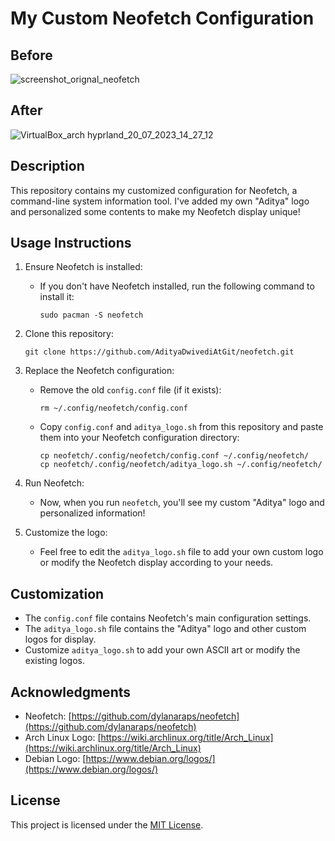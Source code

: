 # My Custom Neofetch Configuration

## Before
![screenshot_orignal_neofetch](https://github.com/AdityaDwivediAtGit/neofetch/assets/107645490/be91cd2f-b7c1-4932-998b-51589c88efd3)

## After
![VirtualBox_arch hyprland_20_07_2023_14_27_12](https://github.com/AdityaDwivediAtGit/neofetch/assets/107645490/594994fa-5d47-4c99-93f7-d1f515fd34be)


## Description

This repository contains my customized configuration for Neofetch, a command-line system information tool. I've added my own "Aditya" logo and personalized some contents to make my Neofetch display unique!

## Usage Instructions

1. Ensure Neofetch is installed:
   - If you don't have Neofetch installed, run the following command to install it:
     ```
     sudo pacman -S neofetch
     ```

2. Clone this repository:
     ```
     git clone https://github.com/AdityaDwivediAtGit/neofetch.git
     ```

3. Replace the Neofetch configuration:
   - Remove the old `config.conf` file (if it exists):
     ```
     rm ~/.config/neofetch/config.conf
     ```

   - Copy `config.conf` and `aditya_logo.sh` from this repository and paste them into your Neofetch configuration directory:
     ```
     cp neofetch/.config/neofetch/config.conf ~/.config/neofetch/
     cp neofetch/.config/neofetch/aditya_logo.sh ~/.config/neofetch/
     ```

4. Run Neofetch:
   - Now, when you run `neofetch`, you'll see my custom "Aditya" logo and personalized information!

5. Customize the logo:
   - Feel free to edit the `aditya_logo.sh` file to add your own custom logo or modify the Neofetch display according to your needs.

## Customization

- The `config.conf` file contains Neofetch's main configuration settings.
- The `aditya_logo.sh` file contains the "Aditya" logo and other custom logos for display.
- Customize `aditya_logo.sh` to add your own ASCII art or modify the existing logos.


## Acknowledgments

- Neofetch: [https://github.com/dylanaraps/neofetch](https://github.com/dylanaraps/neofetch)
- Arch Linux Logo: [https://wiki.archlinux.org/title/Arch_Linux](https://wiki.archlinux.org/title/Arch_Linux)
- Debian Logo: [https://www.debian.org/logos/](https://www.debian.org/logos/)

## License

This project is licensed under the [MIT License](LICENSE).

